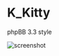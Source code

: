 # K_Kitty
phpBB 3.3 style

![screenshot](https://user-images.githubusercontent.com/6350179/188142879-cd549e38-8610-4216-9491-082b7aab6272.png)
